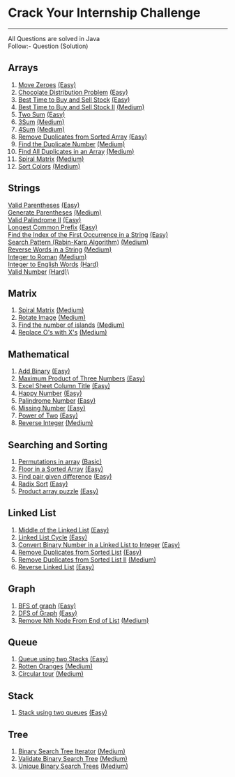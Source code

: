 # Crack Your Internship Challenge

---

All Questions are solved in Java\
Follow:- Question (Solution)

## Arrays
1. [Move Zeroes](https://leetcode.com/problems/move-zeroes/description/) [(Easy)](</Arrays/Move%20Zeroes(Easy).txt>)
2. [Chocolate Distribution Problem](https://practice.geeksforgeeks.org/problems/chocolate-distribution-problem3825/1) [(Easy)](</Arrays/Chocolate%20Distribution%20Problem(Easy).txt>)
3. [Best Time to Buy and Sell Stock](https://leetcode.com/problems/best-time-to-buy-and-sell-stock/) [(Easy)](</Arrays/Best%20Time%20to%20Buy%20and%20Sell%20Stock(Easy).txt>)
4. [Best Time to Buy and Sell Stock II](https://leetcode.com/problems/best-time-to-buy-and-sell-stock-ii/description/) [(Medium)](</Arrays/Best%20Time%20to%20Buy%20and%20Sell%20Stock%20II(Medium).txt>)
5. [Two Sum](https://leetcode.com/problems/two-sum/description/) [(Easy)](</Arrays/Two%20Sum(Easy).txt>)
6. [3Sum](https://leetcode.com/problems/3sum/description/) [(Medium)](</Arrays/3Sum(Medium).txt>)
7. [4Sum](https://leetcode.com/problems/4sum/description/) [(Medium)](</Arrays/4Sum(Medium).txt>)
8. [Remove Duplicates from Sorted Array](https://leetcode.com/problems/remove-duplicates-from-sorted-array/description/) [(Easy)](</Arrays/Remove%20Duplicates%20from%20Sorted%20Array(Easy).txt>)
9. [Find the Duplicate Number](https://leetcode.com/problems/find-the-duplicate-number/description/) [(Medium)](</Arrays/Find%20the%20Duplicate%20Number(Medium).txt>)
10. [Find All Duplicates in an Array](https://leetcode.com/problems/find-the-duplicate-number/description/) [(Medium)](</Arrays/Find%20All%20Duplicates%20in%20an%20Array(Medium).txt>)
11. [Spiral Matrix](https://leetcode.com/problems/spiral-matrix/description/) [(Medium)](</Arrays/Spiral%20Matrix(Medium).txt>)
12. [Sort Colors](https://leetcode.com/problems/sort-colors/description/) [(Medium)](</Arrays/Sort%20Colors(Medium).txt>)

## Strings
[Valid Parentheses](https://leetcode.com/problems/valid-parentheses/description/) [(Easy)](</Strings/Valid%20Parentheses(Easy).txt>)\
[Generate Parentheses](https://leetcode.com/problems/generate-parentheses/description/) [(Medium)]()\
[Valid Palindrome II](https://leetcode.com/problems/valid-palindrome-ii/description/) [(Easy)](/Strings/Valid%20Palindrome%20II(Easy).txt)\
[Longest Common Prefix](https://leetcode.com/problems/longest-common-prefix/description/) [(Easy)](</Strings/Longest%20Common%20Prefix(Easy).txt>)\
[Find the Index of the First Occurrence in a String](https://leetcode.com/problems/find-the-index-of-the-first-occurrence-in-a-string/description/) [(Easy)](</Strings/Find%20the%20Index%20of%20the%20First%20Occurrence%20in%20a%20String(Easy).txt>)\
[Search Pattern (Rabin-Karp Algorithm)](https://practice.geeksforgeeks.org/problems/31272eef104840f7430ad9fd1d43b434a4b9596b/1) [(Medium)](</Strings/Search%20Pattern%20(Rabin-Karp%20Algorithm)(Medium).txt>)\
[Reverse Words in a String](https://leetcode.com/problems/reverse-words-in-a-string/description/) [(Medium)](</Strings/Reverse%20Words%20in%20a%20String(Medium).txt>)\
[Integer to Roman](https://leetcode.com/problems/integer-to-roman/description/) [(Medium)](</Strings/Integer%20to%20Roman(Medium).txt>)\
[Integer to English Words](https://leetcode.com/problems/integer-to-english-words/description/) [(Hard)](</Strings/Integer%20to%20English%20Words(Hard).txt>)\
[Valid Number](https://leetcode.com/problems/valid-number/description/) [(Hard)](</Strings/Valid%20Number(Hard).txt>)\

## Matrix
1. [Spiral Matrix](https://leetcode.com/problems/spiral-matrix/description/) [(Medium)](/Matrix/Spiral%20Matrix(Medium).txt)
2. [Rotate Image](https://leetcode.com/problems/rotate-image/description/) [(Medium)](/Matrix/Rotate%20Image(Medium).txt)
3. [Find the number of islands](https://practice.geeksforgeeks.org/problems/find-the-number-of-islands/1) [(Medium)](/Matrix/Find%20the%20number%20of%20islands(Medium).txt)
4. [Replace O's with X's](https://practice.geeksforgeeks.org/problems/replace-os-with-xs0052/1) [(Medium)]()

## Mathematical
1. [Add Binary](https://leetcode.com/problems/add-binary/description/) [(Easy)](</Mathematical/Add%20Binary(Easy).txt>)
2. [Maximum Product of Three Numbers](https://leetcode.com/problems/maximum-product-of-three-numbers/description/) [(Easy)](</Mathematical/Maximum%20Product%20of%20Three%20Numbers(Easy).txt>)
3. [Excel Sheet Column Title](https://leetcode.com/problems/excel-sheet-column-title/description/) [(Easy)](</Mathematical/Excel%20Sheet%20Column%20Title(Easy).txt>)
4. [Happy Number](https://leetcode.com/problems/happy-number/description/) [(Easy)](</Mathematical/Happy%20Number(Easy).txt>)
5. [Palindrome Number](https://leetcode.com/problems/palindrome-number/description/) [(Easy)](</Mathematical/Palindrome%20Number(Easy).txt>)
6. [Missing Number](https://leetcode.com/problems/missing-number/description/) [(Easy)](</Mathematical/Missing%20Number(Easy).txt>)
7. [Power of Two](https://leetcode.com/problems/power-of-two/description/) [(Easy)](</Mathematical/Power%20of%20Two(Easy).txt>)
8. [Reverse Integer](https://leetcode.com/problems/reverse-integer/description/) [(Medium)](</Mathematical/Reverse%20Integer(Medium).txt>)

## Searching and Sorting
1. [Permutations in array](https://practice.geeksforgeeks.org/problems/permutations-in-array1747/1) [(Basic)](</Searching%20and%20Sorting/Permutations%20in%20array(Basic).txt>)
2. [Floor in a Sorted Array](https://practice.geeksforgeeks.org/problems/floor-in-a-sorted-array-1587115620/1) [(Easy)](</Searching%20and%20Sorting/Floor%20in%20a%20Sorted%20Array(Easy).txt>)
3. [Find pair given difference](https://practice.geeksforgeeks.org/problems/find-pair-given-difference1559/1) [(Easy)](</Searching%20and%20Sorting/Find%20Pair%20Given%20Difference(Easy).txt>)
4. [Radix Sort](https://practice.geeksforgeeks.org/problems/radix-sort/1) [(Easy)](</Searching%20and%20Sorting/Radix%20Sort(Easy).txt>)
5. [Product array puzzle](https://practice.geeksforgeeks.org/problems/product-array-puzzle4525/1) [(Easy)](<Searching%20and%20Sorting/Product%20array%20puzzle(Easy).txt>)

## Linked List
1. [Middle of the Linked List](https://leetcode.com/problems/middle-of-the-linked-list/description/) [(Easy)](</Linked%20List/Middle%20of%20the%20Linked%20List(Easy).txt>)
2. [Linked List Cycle](https://leetcode.com/problems/linked-list-cycle/description/) [(Easy)]()
3. [Convert Binary Number in a Linked List to Integer](https://leetcode.com/problems/convert-binary-number-in-a-linked-list-to-integer/description/) [(Easy)](</Linked%20List/Convert%20Binary%20Number%20in%20a%20Linked%20List%20to%20Integer(Easy).txt>)
4. [Remove Duplicates from Sorted List](https://leetcode.com/problems/remove-duplicates-from-sorted-list/description/) [(Easy)](</Linked%20List/Remove%20Duplicates%20from%20Sorted%20List(Easy).txt>)
5. [Remove Duplicates from Sorted List II](https://leetcode.com/problems/remove-duplicates-from-sorted-list-ii/description/) [(Medium)](/Linked%20List/Remove%20Duplicates%20from%20Sorted%20List%20II(Medium).txt)
6. [Reverse Linked List](https://leetcode.com/problems/reverse-linked-list/description/) [(Easy)](</Linked%20List/Reverse%20Linked%20List(Easy).txt>)

## Graph
1. [BFS of graph](https://practice.geeksforgeeks.org/problems/bfs-traversal-of-graph/1) [(Easy)](</Graph/BFS%20of%20graph(Easy).txt>)
2. [DFS of Graph](https://practice.geeksforgeeks.org/problems/depth-first-traversal-for-a-graph/1) [(Easy)](</Graph/DFS%20of%20Graph(Easy).txt>)
3. [Remove Nth Node From End of List](https://leetcode.com/problems/remove-nth-node-from-end-of-list/description/) [(Medium)](/Linked%20List/Remove%20Nth%20Node%20From%20End%20of%20List(Medium).txt)

## Queue
1. [Queue using two Stacks](https://practice.geeksforgeeks.org/problems/queue-using-two-stacks/1?page=1&sortBy=submissions) [(Easy)](/Queue/Queue%20using%20two%20Stacks(Easy).txt)
2. [Rotten Oranges](https://practice.geeksforgeeks.org/problems/rotten-oranges2536/1) [(Medium)](/Queue/Rotten%20Oranges(Medium).txt)
3. [Circular tour](https://practice.geeksforgeeks.org/problems/circular-tour-1587115620/1) [(Medium)](/Queue/Circular%20tour(medium).txt)

## Stack
1. [Stack using two queues](https://practice.geeksforgeeks.org/problems/stack-using-two-queues/1?page=1&sortBy=submissions) [(Easy)](/Stack/Stack%20using%20two%20queues(Easy).txt)

## Tree
1. [Binary Search Tree Iterator](https://leetcode.com/problems/binary-search-tree-iterator/description/) [(Medium)](/Tree/Binary%20Search%20Tree%20Iterator.txt)
2. [Validate Binary Search Tree](https://leetcode.com/problems/validate-binary-search-tree/description/) [(Medium)](/Tree/Validate%20Binary%20Search%20Tree.txt)
3. [Unique Binary Search Trees](https://leetcode.com/problems/unique-binary-search-trees/description/) [(Medium)](/Tree/Unique%20Binary%20Search%20Trees.txt)
